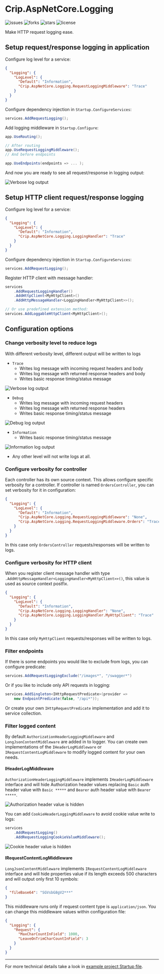 ﻿# Crip.AspNetCore.Logging

![issues](https://img.shields.io/github/issues/crip-home/Crip.AspNetCore.Logging?style=for-the-badge&logo=appveyor)
![forks](https://img.shields.io/github/forks/crip-home/Crip.AspNetCore.Logging?style=for-the-badge&logo=appveyor)
![stars](https://img.shields.io/github/stars/crip-home/Crip.AspNetCore.Logging?style=for-the-badge&logo=appveyor)
![license](https://img.shields.io/github/license/crip-home/Crip.AspNetCore.Logging?style=for-the-badge&logo=appveyor)

Make HTTP request logging ease.

## Setup request/response logging in application

Configure log level for a service:

```json
{
  "Logging": {
    "LogLevel": {
      "Default": "Information",
      "Crip.AspNetCore.Logging.RequestLoggingMiddleware": "Trace"
    }
  }
}
```

Configure dependency injection in `Startup.ConfigureServices`:

```c#
services.AddRequestLogging();
```

Add logging middleware in `Startup.Configure`:

```c#
app.UseRouting();

// After routing
app.UseRequestLoggingMiddleware();
// And before endpoints

app.UseEndpoints(endpoints => ... );
```

And now you are ready to see all request/response in logging output:

![Verbose log output](./images/verbose-log-output.png)

## Setup HTTP client request/response logging

Configure log level for a service:

```json
{
  "Logging": {
    "LogLevel": {
      "Default": "Information",
      "Crip.AspNetCore.Logging.LoggingHandler": "Trace"
    }
  }
}
```

Configure dependency injection in `Startup.ConfigureServices`:

```c#
services.AddRequestLogging();
```

Register HTTP client with message handler:

```c#
services
    .AddRequestLoggingHandler()
    .AddHttpClient<MyHttpClient>()
    .AddHttpMessageHandler<LoggingHandler<MyHttpClient>>();

// Or use predefined extension method:
services.AddLoggableHttpClient<MyHttpClient>();
```

## Configuration options

### Change verbosity level to reduce logs

With different verbosity level, different output will be written to logs

- `Trace`
    - Writes log message with incoming request headers and body
    - Writes log message with returned response headers and body
    - Writes basic response timing/status message

![Verbose log output](./images/verbose-log-output.png)

- `Debug`
    - Writes log message with incoming request headers
    - Writes log message with returned response headers
    - Writes basic response timing/status message

![Debug log output](./images/debug-log-output.png)

- `Information`
    - Writes basic response timing/status message

![Information log output](./images/info-log-output.png)

- Any other level will not write logs at all.

### Configure verbosity for controller

Each controller has its own source context. This allows configure specific verbosity for a controller. If controller is
named `OrdersController`, you can set verbosity for it in configuration:

```json
{
  "Logging": {
    "LogLevel": {
      "Default": "Information",
      "Crip.AspNetCore.Logging.RequestLoggingMiddleware": "None",
      "Crip.AspNetCore.Logging.RequestLoggingMiddleware.Orders": "Trace"
    }
  }
}
```

In this case only `OrdersController` requests/responses will be written to logs.

### Configure verbosity for HTTP client

When you register client message handler with type `.AddHttpMessageHandler<LoggingHandler<MyHttpClient>>()`, this value
is used as source context postfix.

```json
{
  "Logging": {
    "LogLevel": {
      "Default": "Information",
      "Crip.AspNetCore.Logging.LoggingHandler": "None",
      "Crip.AspNetCore.Logging.LoggingHandler.MyHttpClient": "Trace"
    }
  }
}
```

In this case only `MyHttpClient` requests/responses will be written to logs.

### Filter endpoints

If there is some endpoints you would like to exclude from logs, you can configure predicate:

```c#
services.AddRequestLoggingExclude("/images*", "/swagger*")
```

Or if you like to include only API requests in logging:

```c#
services.AddSingleton<IHttpRequestPredicate>(provider =>
    new EndpointPredicate(false, "/api*"));
```

Or create your own `IHttpRequestPredicate` implementation and add it to service collection.

### Filter logged content

By default `AuthorizationHeaderLoggingMiddleware` and `LongJsonContentMiddleware` are added in to logger. You can create
own implementations of the `IHeaderLogMiddleware` or `IRequestContentLogMiddleware` to modify logged content for your
own needs.

#### IHeaderLogMiddleware

`AuthorizationHeaderLoggingMiddleware` implements `IHeaderLogMiddleware` interface and will hide Authorization header
values replacing `Basic` auth header value with `Basic *****` and `Bearer` auth header value with `Bearer *****`.

![Authorization header value is hidden](./images/auth-header-log-output.png)

You can add `CookieHeaderLoggingMiddleware` to avoid cookie value write to logs:

```c#
services
    .AddRequestLogging()
    .AddRequestLoggingCookieValueMiddleware();
```

![Cookie header value is hidden](./images/cookie-header-log-output.png)

#### IRequestContentLogMiddleware

`LongJsonContentMiddleware` implements `IRequestContentLogMiddleware` interface and will hide properties value if its
length exceeds 500 characters and will output only first 10 symbols:

```json
{
  "fileBase64": "SGVsbG8gV2***"
}
```

This middleware runs only if request content type is `application/json`. You can change this middleware values within
configuration file:

```json
{
  "Logging": {
    "Request": {
      "MaxCharCountInField": 1000,
      "LeaveOnTrimCharCountInField": 3
    }
  }
}
```

---

For more technical details take a look in [example project Startup file](./Crip.AspNetCore.Logging.Example.Web/Startup.cs).
